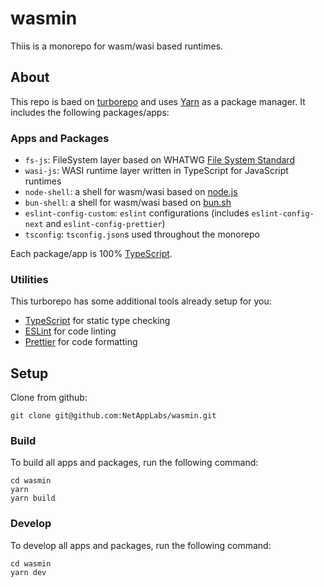 # wasmin

Thiis is a monorepo for wasm/wasi based runtimes.

## About

This repo is baed on [turborepo](https://turborepo.org) and uses [Yarn](https://classic.yarnpkg.com/lang/en/) as a package manager. It includes the following packages/apps:

### Apps and Packages

-   `fs-js`: FileSystem layer based on WHATWG [File System Standard](https://fs.spec.whatwg.org/)
-   `wasi-js`: WASI runtime layer written in TypeScript for JavaScript runtimes
-   `node-shell`: a shell for wasm/wasi based on [node.js](https://nodejs.org/)
-   `bun-shell`: a shell for wasm/wasi based on [bun.sh](https://bun.sh)
-   `eslint-config-custom`: `eslint` configurations (includes `eslint-config-next` and `eslint-config-prettier`)
-   `tsconfig`: `tsconfig.json`s used throughout the monorepo

Each package/app is 100% [TypeScript](https://www.typescriptlang.org/).

### Utilities

This turborepo has some additional tools already setup for you:

-   [TypeScript](https://www.typescriptlang.org/) for static type checking
-   [ESLint](https://eslint.org/) for code linting
-   [Prettier](https://prettier.io) for code formatting

## Setup

Clone from github:

```
git clone git@github.com:NetAppLabs/wasmin.git
```

### Build

To build all apps and packages, run the following command:

```
cd wasmin
yarn
yarn build
```

### Develop

To develop all apps and packages, run the following command:

```
cd wasmin
yarn dev
```
